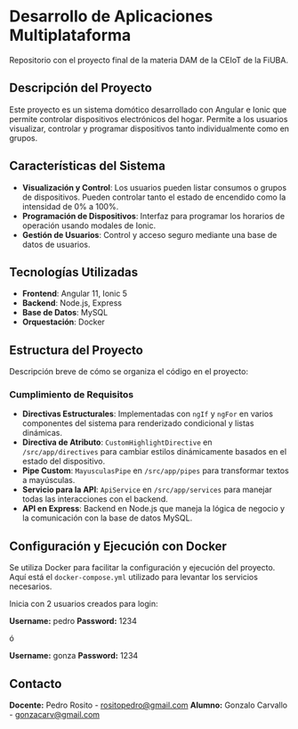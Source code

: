 # Desarrollo de Aplicaciones Multiplataforma
Repositorio con el proyecto final de la materia DAM de la CEIoT de la FiUBA.

## Descripción del Proyecto
Este proyecto es un sistema domótico desarrollado con Angular e Ionic que permite controlar dispositivos electrónicos del hogar. Permite a los usuarios visualizar, controlar y programar dispositivos tanto individualmente como en grupos.

## Características del Sistema
- **Visualización y Control**: Los usuarios pueden listar consumos o grupos de dispositivos. Pueden controlar tanto el estado de encendido como la intensidad de 0% a 100%.
- **Programación de Dispositivos**: Interfaz para programar los horarios de operación usando modales de Ionic.
- **Gestión de Usuarios**: Control y acceso seguro mediante una base de datos de usuarios.

## Tecnologías Utilizadas
- **Frontend**: Angular 11, Ionic 5
- **Backend**: Node.js, Express
- **Base de Datos**: MySQL
- **Orquestación**: Docker

## Estructura del Proyecto
Descripción breve de cómo se organiza el código en el proyecto:

### Cumplimiento de Requisitos
- **Directivas Estructurales**: Implementadas con `ngIf` y `ngFor` en varios componentes del sistema para renderizado condicional y listas dinámicas.
- **Directiva de Atributo**: `CustomHighlightDirective` en `/src/app/directives` para cambiar estilos dinámicamente basados en el estado del dispositivo.
- **Pipe Custom**: `MayusculasPipe` en `/src/app/pipes` para transformar textos a mayúsculas.
- **Servicio para la API**: `ApiService` en `/src/app/services` para manejar todas las interacciones con el backend.
- **API en Express**: Backend en Node.js que maneja la lógica de negocio y la comunicación con la base de datos MySQL.

## Configuración y Ejecución con Docker
Se utiliza Docker para facilitar la configuración y ejecución del proyecto. Aquí está el `docker-compose.yml` utilizado para levantar los servicios necesarios.

Inicia con 2 usuarios creados para login:

**Username:** pedro
**Password:** 1234

ó

**Username:** gonza
**Password:** 1234


## Contacto
**Docente:** Pedro Rosito - rositopedro@gmail.com
**Alumno:** Gonzalo Carvallo - gonzacarv@gmail.com

